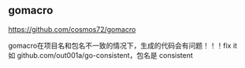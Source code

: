 ## gomacro

https://github.com/cosmos72/gomacro

gomacro在项目名和包名不一致的情况下，生成的代码会有问题！！！fix it  
如 github.com/out001a/go-consistent，包名是 consistent
